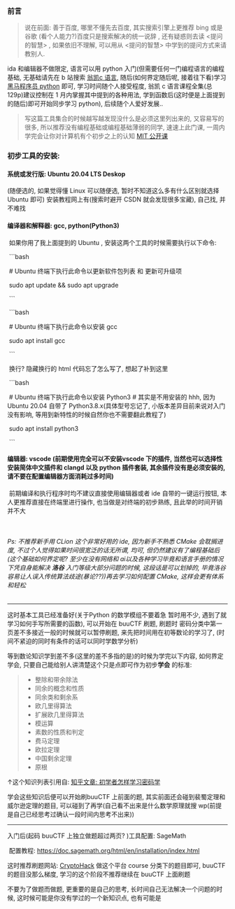 ### 前言

> 说在前面: 善于百度, 哪里不懂先去百度, 其实搜索引擎上更推荐 bing 或是 谷歌 (看个人能力?)百度只是搜索解决的统一说辞 , 还有疑惑则去读  <提问的智慧> , 如果依旧不理解, 可以用从 <提问的智慧> 中学到的提问方式来请教别人.

ida 和编辑器不做限定, 语言可以用 python 入门(但需要任何一门编程语言的编程基础, 无基础请先在 b 站搜索 [翁凯c 语言]( https://www.bilibili.com/video/BV1XZ4y1S7e1/), 随后(如何界定随后呢, 接着往下看)学习[黑马程序员 python](https://www.bilibili.com/video/BV1qW4y1a7fU/) 即可, 学习时间随个人接受程度, 翁凯 c 语言课程全集(总 129p)建议控制在 1 月内掌握其中提到的各种用法, 学到函数后(这时便是上面提到的随后)即可开始同步学习 python), 后续随个人爱好发展..

> 写这篇工具集合的时候越写越发现没什么是必须这里列出来的, 又容易写的很多, 所以推荐没有编程基础或编程基础薄弱的同学, 速速上此门课, 一周内学完会让你对计算机有个初步之上的认知 [MIT 公开课](https://csdiy.wiki/编程入门/MIT-Missing-Semester/)

### 初步工具的安装: 

#### 系统或发行版: Ubuntu 20.04 LTS Deskop

 (随便选的, 如果觉得懂 Linux 可以随便选, 暂时不知道这么多有什么区别就选择 Ubuntu 即可) 安装教程网上有(搜索时避开 CSDN 就会发现很多宝藏), 自己找, 并不难找

#### 编译器和解释器: gcc, python(Python3)

​		如果你用了我上面提到的 Ubuntu , 安装这两个工具的时候需要执行以下命令: 

​		```bash

​		# Ubuntu 终端下执行此命令以更新软件包列表 和 更新可升级项

​		sudo apt update && sudo apt upgrade

​		```

​		```bash

​		# Ubuntu 终端下执行此命令以安装 gcc

​		sudo apt install gcc

​		```

​		换行? 隐藏换行的 html 代码忘了怎么写了, 想起了补到这里

​		```bash

​		# Ubuntu 终端下执行此命令以安装 Python3 # 其实是不用安装的 hhh, 因为 Ubuntu 20.04 自带了 Python3.8.x(具体型号忘记了, 小版本差异目前来说对入门没有影响, 等用到新特性的时候自然你也不需要翻此教程了)

​		sudo apt install python3

​		```

#### 编辑器: vscode (前期使用完全可以不安装vscode 下的插件, 当然也可以选择性安装简体中文插件和 clangd 以及 python 插件套装, 其余插件没有是必须安装的, 请不要在配置编辑器方面消耗过多时间)

​	前期编译和执行程序时均不建议直接使用编辑器或者 ide 自带的一键运行按钮, 本人更推荐直接在终端里进行操作, 也当做是对终端的初步熟练, 且此举的时间开销并不大

​	

###### Ps: 不推荐新手用 CLion 这个非常好用的 ide, 因为新手不熟悉 CMake 会耽搁进度, 不过个人觉得如果时间很宽泛的话无所谓, 均可, 但仍然建议有了编程基础后(这个基础如何界定呢? 至少在没有网络和 ai以及各种学习毕竟和语言手册的情况下凭自身能解决 **洛谷** 入门等级大部分问题的时候, 这段话是可以划掉的, 毕竟洛谷容易让人误入传统算法歧途(暴论??))再去学习如何配置 CMake, 这样会更有体系和轻松

***

这时基本工具已经准备好(关于Python 的数学模组不要着急 暂时用不少, 遇到了就学习如何手写所需要的函数), 可以开始在 buuCTF 刷题, 刷题时 密码分类中第一页差不多接近一般的时候就可以暂停刷题, 来先把时间用在初等数论的学习了, (时间不紧迫的同时有条件的话可以同时学数学分析)

等到数论知识学到差不多(这里的差不多指的是)的时候为学完以下内容, 如何界定学会, 只要自己能给别人讲清楚这个只是点即可作为初步**学会** 的标准:

> - 整除和带余除法
> - 同余的概念和性质
> - 同余类和剩余系
> - 欧几里得算法
> - 扩展欧几里得算法
> - 模运算
> - 素数的性质和判定
> - 费马定理
> - 欧拉定理
> - 中国剩余定理
> - 原根

↑这个知识列表引用自: [知乎文章: 初学者怎样学习密码学](https://zhuanlan.zhihu.com/p/455104888)

学会这些知识后便可以开始刷buuCTF 上前面的题, 其实前面还会碰到裴蜀定理和威尔逊定理的题目, 可以碰到了再学(自己看不出来是什么数学原理就搜 wp(前提是自己已经思考过确认一段时间内思考不出来))

***

入门后(起码 buuCTF 上独立做题超过两页? )工具配置: SageMath

​	配置教程: https://doc.sagemath.org/html/en/installation/index.html

这时推荐刷题网站: [CryptoHack](https://cryptohack.org/courses/) 做这个平台 course 分类下的题目即可, buuCTF 的题目没那么梯度, 学习的这个阶段不推荐继续在 buuCTF 上面刷题

不要为了做题而做题, 更重要的是自己的思考, 长时间自己无法解决一个问题的时候, 这时候可能是你没有学过的一个新知识点, 也有可能是
